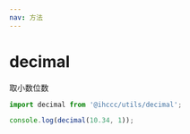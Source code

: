 ```yaml
---
nav: 方法
---
```


# decimal

取小数位数

```js
import decimal from '@ihccc/utils/decimal';

console.log(decimal(10.34, 1));
```
